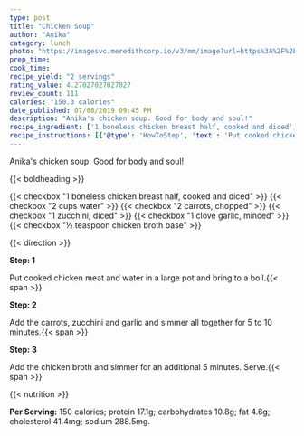 ```yaml
---
type: post
title: "Chicken Soup"
author: "Anika"
category: lunch
photo: "https://imagesvc.meredithcorp.io/v3/mm/image?url=https%3A%2F%2Fimages.media-allrecipes.com%2Fuserphotos%2F279747.jpg"
prep_time: 
cook_time: 
recipe_yield: "2 servings"
rating_value: 4.27027027027027
review_count: 111
calories: "150.3 calories"
date_published: 07/08/2019 09:45 PM
description: "Anika's chicken soup. Good for body and soul!"
recipe_ingredient: ['1 boneless chicken breast half, cooked and diced', '2 cups water', '2 carrots, chopped', '1 zucchini, diced', '1 clove garlic, minced', '½ teaspoon chicken broth base']
recipe_instructions: [{'@type': 'HowToStep', 'text': 'Put cooked chicken meat and water in a large pot and bring to a boil.\n'}, {'@type': 'HowToStep', 'text': 'Add the carrots, zucchini and garlic and simmer all together for 5 to 10 minutes.\n'}, {'@type': 'HowToStep', 'text': 'Add the chicken broth and simmer for an additional 5 minutes. Serve.\n'}]
---
```


Anika's chicken soup. Good for body and soul! 

{{< boldheading >}}

{{< checkbox "1  boneless chicken breast half, cooked and diced" >}}
{{< checkbox "2 cups water" >}}
{{< checkbox "2  carrots, chopped" >}}
{{< checkbox "1  zucchini, diced" >}}
{{< checkbox "1 clove garlic, minced" >}}
{{< checkbox "½ teaspoon chicken broth base" >}}


{{< direction >}}

**Step: 1**

Put cooked chicken meat and water in a large pot and bring to a boil.{{< span >}}

**Step: 2**

Add the carrots, zucchini and garlic and simmer all together for 5 to 10 minutes.{{< span >}}

**Step: 3**

Add the chicken broth and simmer for an additional 5 minutes. Serve.{{< span >}}

{{< nutrition >}}

**Per Serving:** 150 calories; protein 17.1g; carbohydrates 10.8g; fat 4.6g; cholesterol 41.4mg; sodium 288.5mg.